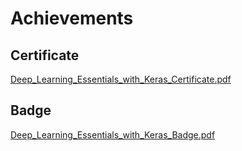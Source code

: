 

# Achievements
## Certificate
[Deep_Learning_Essentials_with_Keras_Certificate.pdf](https://prod-files-secure.s3.us-west-2.amazonaws.com/03e82b26-cccb-4906-bb56-adabcbdc0655/f5cf1405-8a02-49a4-beb6-3d50b033ba6e/Deep_Learning_Essentials_with_Keras_Certificate.pdf?X-Amz-Algorithm=AWS4-HMAC-SHA256&X-Amz-Content-Sha256=UNSIGNED-PAYLOAD&X-Amz-Credential=ASIAZI2LB466Z6JGDQ6B%2F20250207%2Fus-west-2%2Fs3%2Faws4_request&X-Amz-Date=20250207T141340Z&X-Amz-Expires=3600&X-Amz-Security-Token=IQoJb3JpZ2luX2VjEF0aCXVzLXdlc3QtMiJGMEQCIDNnehwyYe6nbyFx2Ful9dAHQizJK4TEDT3ggfbqo4KfAiBtfVE4M9UuUvuTs92e%2BYZC7mGhZY2l2Q0d%2BUad36wjFyr%2FAwh2EAAaDDYzNzQyMzE4MzgwNSIMlE5HlcKcJ%2B9yHFKdKtwD5lRRFPzgS1JM2q4i1Ri5rOrnLZ3YATDFZKxmsJXhYsE2mx%2FB6hQbY0M0Il1CW3hRndnfiOVs5rIBGEz0AYLXkFv09zLsRX1plx4uzvDbnaHjOX1VHrJXVxmzn4PyHK5IFscVsiRhIzCCdCE8G2uWtqYA82GNV95eRmzCKiI4rD47QZeJMToc%2F5h5Z4QJdxkExJv0wWzjoLaqrFsm%2F20Rnc6HaFeIB3gB9Tn9Skt%2FE6xe9wuXUJy56G0tKbxD0zvCAsMxuVMJ3rimQ5Gv02ujIEf4wdm27DJPgHHlkJ%2FqvWN%2F%2Bctf9SbRScbmfjJbGSb%2F84ns%2B5ZV1IeAD4Nb6VoA0n39l6VwAEzWbGx20ec5apIurh6wUBTdTX7AKFADikxHC4jym%2Fhqlf7AqXO%2FG73tCDxR7HClIglZBNZVddGllstXl2aGwt5k0RnXWREUYt6VNI6%2FbU1dzDwegSpy%2Bcapo1zo9BPfVXxZ4kWiVQ5SbIqeqRtLNIA2qNyn9SAVhwmpETHeDImwVDQEqHUDu2MBKsRkYos8NWCjz8Hm9j34COsgbej765gFsPeNHrkMu6uRpK58pBVLKnRh5lXy8tsSRI%2FIMWg2lVezgmRKSG%2FMZjMGQgcFRYz6vvCM1RUw6YqYvQY6pgEinEoEK0uhk%2BFFOHnvuzjhDeMtTvUS550%2Ftx5ZM9Kn8%2BkdsCh96h3%2FrHUJmz1Cz%2BslbkKD%2B4L33D%2FfFIsHrJnig6tu1lr9IC8jMW5tkB4Rb6pQNpdkJZyqzD1Xi%2FiWnIAr3RJpBdFCZirIh1qV4XZ%2B%2BSGwZJTl%2Bqk9rp7rNtnRgTe3vGC0La42HSlhCBXY3%2FqBsW%2FOsoamOrzc2QT%2F%2F5lVrw9%2B6VsR&X-Amz-Signature=fffd3562f062f6eb3f1b94c9c676302e54bf246c4aab0d0f50f8791ef06d4c57&X-Amz-SignedHeaders=host&x-id=GetObject)
## Badge
[Deep_Learning_Essentials_with_Keras_Badge.pdf](https://prod-files-secure.s3.us-west-2.amazonaws.com/03e82b26-cccb-4906-bb56-adabcbdc0655/5c209097-6d96-477f-a031-edc11aa6225f/Deep_Learning_Essentials_with_Keras_Badge.pdf?X-Amz-Algorithm=AWS4-HMAC-SHA256&X-Amz-Content-Sha256=UNSIGNED-PAYLOAD&X-Amz-Credential=ASIAZI2LB466Z6JGDQ6B%2F20250207%2Fus-west-2%2Fs3%2Faws4_request&X-Amz-Date=20250207T141340Z&X-Amz-Expires=3600&X-Amz-Security-Token=IQoJb3JpZ2luX2VjEF0aCXVzLXdlc3QtMiJGMEQCIDNnehwyYe6nbyFx2Ful9dAHQizJK4TEDT3ggfbqo4KfAiBtfVE4M9UuUvuTs92e%2BYZC7mGhZY2l2Q0d%2BUad36wjFyr%2FAwh2EAAaDDYzNzQyMzE4MzgwNSIMlE5HlcKcJ%2B9yHFKdKtwD5lRRFPzgS1JM2q4i1Ri5rOrnLZ3YATDFZKxmsJXhYsE2mx%2FB6hQbY0M0Il1CW3hRndnfiOVs5rIBGEz0AYLXkFv09zLsRX1plx4uzvDbnaHjOX1VHrJXVxmzn4PyHK5IFscVsiRhIzCCdCE8G2uWtqYA82GNV95eRmzCKiI4rD47QZeJMToc%2F5h5Z4QJdxkExJv0wWzjoLaqrFsm%2F20Rnc6HaFeIB3gB9Tn9Skt%2FE6xe9wuXUJy56G0tKbxD0zvCAsMxuVMJ3rimQ5Gv02ujIEf4wdm27DJPgHHlkJ%2FqvWN%2F%2Bctf9SbRScbmfjJbGSb%2F84ns%2B5ZV1IeAD4Nb6VoA0n39l6VwAEzWbGx20ec5apIurh6wUBTdTX7AKFADikxHC4jym%2Fhqlf7AqXO%2FG73tCDxR7HClIglZBNZVddGllstXl2aGwt5k0RnXWREUYt6VNI6%2FbU1dzDwegSpy%2Bcapo1zo9BPfVXxZ4kWiVQ5SbIqeqRtLNIA2qNyn9SAVhwmpETHeDImwVDQEqHUDu2MBKsRkYos8NWCjz8Hm9j34COsgbej765gFsPeNHrkMu6uRpK58pBVLKnRh5lXy8tsSRI%2FIMWg2lVezgmRKSG%2FMZjMGQgcFRYz6vvCM1RUw6YqYvQY6pgEinEoEK0uhk%2BFFOHnvuzjhDeMtTvUS550%2Ftx5ZM9Kn8%2BkdsCh96h3%2FrHUJmz1Cz%2BslbkKD%2B4L33D%2FfFIsHrJnig6tu1lr9IC8jMW5tkB4Rb6pQNpdkJZyqzD1Xi%2FiWnIAr3RJpBdFCZirIh1qV4XZ%2B%2BSGwZJTl%2Bqk9rp7rNtnRgTe3vGC0La42HSlhCBXY3%2FqBsW%2FOsoamOrzc2QT%2F%2F5lVrw9%2B6VsR&X-Amz-Signature=9f871445777ac8968de49f21fae27bb275bc142dd72f8df39d219693faaf21b8&X-Amz-SignedHeaders=host&x-id=GetObject)

